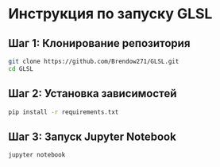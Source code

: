 # Инструкция по запуску GLSL
 
## Шаг 1: Клонирование репозитория

```bash
git clone https://github.com/Brendow271/GLSL.git
cd GLSL
```

## Шаг 2: Установка зависимостей

```bash
pip install -r requirements.txt
```

## Шаг 3: Запуск Jupyter Notebook

```bash
jupyter notebook
```
